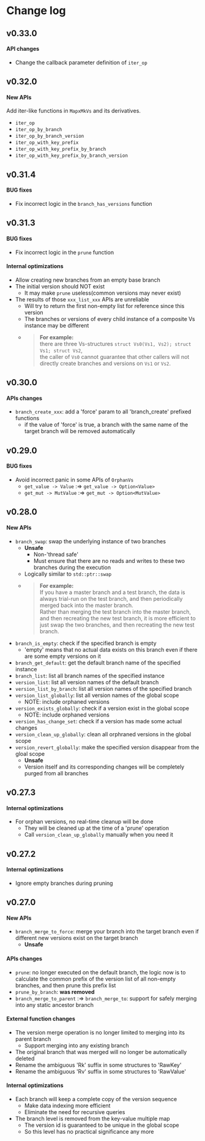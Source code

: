 # Change log

## v0.33.0

#### API changes

- Change the callback parameter definition of `iter_op`

## v0.32.0

#### New APIs

Add iter-like functions in `MapxMkVs` and its derivatives.

- `iter_op`
- `iter_op_by_branch`
- `iter_op_by_branch_version`
- `iter_op_with_key_prefix`
- `iter_op_with_key_prefix_by_branch`
- `iter_op_with_key_prefix_by_branch_version`

## v0.31.4

#### BUG fixes

- Fix incorrect logic in the `branch_has_versions` function

## v0.31.3

#### BUG fixes

- Fix incorrect logic in the `prune` function

#### Internal optimizations

- Allow creating new branches from an empty base branch
- The initial version should NOT exist
  - It may make `prune` useless(common versions may never exist)
- The results of those `xxx_list_xxx` APIs are unreliable
  - Will try to return the first non-empty list for reference since this version
  - The branches or versions of every child instance of a composite Vs instance may be different
  - > **For example:**</br>there are three Vs-structures `struct Vs0(Vs1, Vs2); struct Vs1; struct Vs2`,</br>the caller of `Vs0` cannot guarantee that other callers will not directly create branches and versions on `Vs1` or `Vs2`.

## v0.30.0

#### APIs changes

- `branch_create_xxx`: add a 'force' param to all 'branch_create' prefixed functions
  - if the value of 'force' is true, a branch with the same name of the target branch will be removed automatically

## v0.29.0

#### BUG fixes

- Avoid incorrect panic in some APIs of `OrphanVs`
  - `get_value -> Value` :=> `get_value -> Option<Value>`
  - `get_mut -> MutValue` :=> `get_mut -> Option<MutValue>`

## v0.28.0

#### New APIs

- `branch_swap`: swap the underlying instance of two branches
  - **Unsafe**
    - Non-'thread safe'
    - Must ensure that there are no reads and writes to these two branches during the execution
  - Logically similar to `std::ptr::swap`
  - > **For example:**</br>If you have a master branch and a test branch, the data is always trial-run on the test branch, and then periodically merged back into the master branch.</br>Rather than merging the test branch into the master branch, and then recreating the new test branch, it is more efficient to just swap the two branches, and then recreating the new test branch.
- `branch_is_empty`: check if the specified branch is empty
  - 'empty' means that no actual data exists on this branch even if there are some empty versions on it
- `branch_get_default`: get the default branch name of the specified instance
- `branch_list`: list all branch names of the specified instance
- `version_list`: list all version names of the default branch
- `version_list_by_branch`: list all version names of the specified branch
- `version_list_globally`: list all version names of the global scope
  - NOTE: include orphaned versions
- `version_exists_globally`: check if a version exist in the global scope
  - NOTE: include orphaned versions
- `version_has_change_set`: check if a version has made some actual changes
- `version_clean_up_globally`: clean all orphraned versions in the global scope
- `version_revert_globally`: make the specified version disappear from the gloal scope
  - **Unsafe**
  - Version itself and its corresponding changes will be completely purged from all branches

## v0.27.3

#### Internal optimizations

- For orphan versions, no real-time cleanup will be done
  - They will be cleaned up at the time of a 'prune' operation
  - Call `version_clean_up_globally` manually when you need it

## v0.27.2

#### Internal optimizations

- Ignore empty branches during pruning

## v0.27.0

#### New APIs

- `branch_merge_to_force`: merge your branch into the target branch even if different new versions exist on the target branch
  - **Unsafe**

#### APIs changes

- `prune`: no longer executed on the default branch, the logic now is to calculate the common prefix of the version list of all non-empty branches, and then prune this prefix list
- `prune_by_branch`: **was removed**
- `branch_merge_to_parent` :=> `branch_merge_to`: support for safely merging into any static ancestor branch

#### External function changes

- The version merge operation is no longer limited to merging into its parent branch
  - Support merging into any existing branch
- The original branch that was merged will no longer be automatically deleted
- Rename the ambiguous 'Rk' suffix in some structures to 'RawKey'
- Rename the ambiguous 'Rv' suffix in some structures to 'RawValue'

#### Internal optimizations

- Each branch will keep a complete copy of the version sequence
  - Make data indexing more efficient
  - Eliminate the need for recursive queries
- The branch level is removed from the key-value multiple map
  - The version id is guaranteed to be unique in the global scope
  - So this level has no practical significance any more
